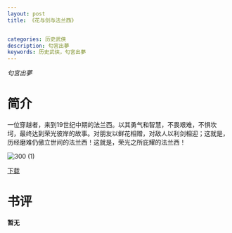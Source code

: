 ```yaml
---
layout: post
title: 《花与剑与法兰西》


categories: 历史武侠
description: 匂宮出夢
keywords: 历史武侠，匂宮出夢
---
```


*匂宮出夢*

# 简介

一位穿越者，来到19世纪中期的法兰西。以其勇气和智慧，不畏艰难，不惧坎坷，最终达到荣光彼岸的故事。对朋友以鲜花相赠，对敌人以利剑相迎；这就是，历经磨难仍傲立世间的法兰西！这就是，荣光之所庇耀的法兰西！

![300 (1)](http://tva2.sinaimg.cn/large/008dGP0Fgy1gtx0d01nz0j304605kwei.jpg)

[下载](https://link.jscdn.cn/1drv/aHR0cHM6Ly8xZHJ2Lm1zL3QvcyFBaGU2R2dNWmVFb2poRW51cmE1dmRIcXdGQUYtP2U9TDV6aEI0.txt)
# 书评
**暂无**